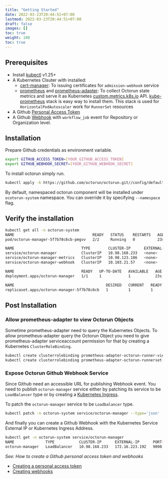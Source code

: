 ```yaml
---
title: "Getting Started"
date: 2022-03-23T20:44:51+07:00
lastmod: 2022-03-23T20:44:51+07:00
draft: false
images: []
toc: true
weight: 100
toc: true
---
```


## Prerequisites

- Install [kubectl][kubectl] v1.25+
- A Kubernetes Clsuter with installed:
    - [cert-manager][cert-manager]: To issuing certificates for `admission-webhook` service
    - [prometheus][prometheus] and [prometheus-adapter][prometheus-adapter]: To collect Octorun state metrics and serve it as Kubernetes [custom.metrics.k8s.io][custom-metrics] API. [kube-prometheus][kube-prometheus] stack is easy way to install them. This stack is used for `HorizontalPodAutoscaler` work for `RunnerSet`
    resources
- A Github [Personal Access Token][gh-pat]
- A Github [Webhook][gh-webhook] with `workflow_job` event for Repository or Organization level.


## Installation

Prepare Github credentials as environment variable. 

```bash
export GITHUB_ACCESS_TOKEN=[YOUR_GITHUB_ACCESS_TOKEN]
export GITHUB_WEBHOOK_SECRET=[YOUR_GITHUB_WEBHOOK_SECRET]
```

To install octorun simply run.

```bash
kubectl apply -k https://github.com/octorun/octorun.git//config/default
```

By default, namespaced octorun component will be installed under `ocotorun-system` namespace. You can override it by specifying `--namespace` flag.

## Verify the installation

```bash
kubectl get all -n octorun-system
NAME                                   READY   STATUS    RESTARTS   AGE
pod/octorun-manager-5f7b78c6cb-pmgvv   2/2     Running   0          23s

NAME                              TYPE        CLUSTER-IP      EXTERNAL-IP   PORT(S)    AGE
service/octorun-manager           ClusterIP   10.98.168.233   <none>        9090/TCP   23s
service/octorun-manager-metrics   ClusterIP   10.98.123.186   <none>        8443/TCP   23s
service/octorun-manager-webhook   ClusterIP   10.103.21.57    <none>        443/TCP    23s

NAME                              READY   UP-TO-DATE   AVAILABLE   AGE
deployment.apps/octorun-manager   1/1     1            1           23s

NAME                                         DESIRED   CURRENT   READY   AGE
replicaset.apps/octorun-manager-5f7b78c6cb   1         1         1       23s
```

## Post Installation

### Allow prometheus-adapter to view Octorun Objects

Sometime prometheus-adapter need to query the Kubernetes Objects. To allow prometheus-adapter query the Octorun Object you need to give prometheus-adapter serviceaccount permission for that by creating a Kubernetes `ClusterRoleBinding`.

```bash
kubectl create clusterrolebinding prometheus-adapter-octorun-runner-viewer --clusterrole=octorun-runner-viewer-role --serviceaccount=[PROMETHEUS_ADAPTER_NAMESPACE]:[PROMETHEUS_ADAPTER_SERIVCEACCOUNT]
kubectl create clusterrolebinding prometheus-adapter-octorun-runnerset-viewer --clusterrole=octorun-runnerset-viewer-role --serviceaccount=[PROMETHEUS_ADAPTER_NAMESPACE]:[PROMETHEUS_ADAPTER_SERIVCEACCOUNT]
```

### Expose Octorun Github Webhook Service

Since Github need an accessible URL for publishing Webhook event. You need to publish `octorun-manager` service either by patching its service to be `LoadBalancer` type or by creating a [Kubernetes Ingress][kubernetes-ingress].

To patch the `octorun-manager` service to be `Loadbalancer` type.

```bash
kubectl patch -n octorun-system service/octorun-manager --type='json' -p='[{"op": "replace", "path": "/spec/type", "value":"LoadBalancer"}]'
```

And finally you can create a Github Webhook with the Kubernetes Service External IP or Kubernetes Ingress Address.

```bash
kubectl get -n octorun-system service/octorun-manager
NAME              TYPE           CLUSTER-IP      EXTERNAL-IP      PORT(S)          AGE
octorun-manager   LoadBalancer   10.98.168.233   172.16.223.192   9090:30944/TCP   14m
```

*See: How to create a Github personal access token and webhooks*
- [Creating a personal access token][gh-pat]
- [Creating webhooks][gh-webhook]

<!-- References -->
[cert-manager]: https://cert-manager.io/docs/installation/
[custom-metrics]: https://github.com/kubernetes/design-proposals-archive/blob/main/instrumentation/custom-metrics-api.md
[gh-pat]: https://docs.github.com/en/authentication/keeping-your-account-and-data-secure/creating-a-personal-access-token
[gh-webhook]: https://docs.github.com/en/developers/webhooks-and-events/webhooks/creating-webhooks
[kubectl]: https://kubernetes.io/docs/tasks/tools/install-kubectl/
[kubernetes-ingress]: https://kubernetes.io/docs/concepts/services-networking/ingress/
[kube-prometheus]: https://github.com/prometheus-operator/kube-prometheus
[prometheus]: https://prometheus.io/
[prometheus-adapter]: https://github.com/kubernetes-sigs/prometheus-adapter
